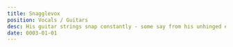 ```yaml
---
title: Snagglevox
position: Vocals / Guitars
desc: His guitar strings snap constantly - some say from his unhinged energy.
date: 0003-01-01
---
```

